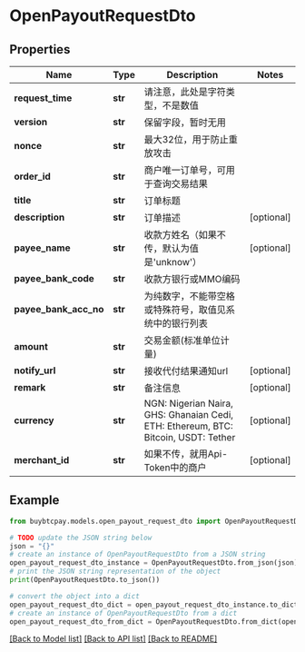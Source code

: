 # OpenPayoutRequestDto


## Properties

Name | Type | Description | Notes
------------ | ------------- | ------------- | -------------
**request_time** | **str** | 请注意，此处是字符类型，不是数值 | 
**version** | **str** | 保留字段，暂时无用 | 
**nonce** | **str** | 最大32位，用于防止重放攻击 | 
**order_id** | **str** | 商户唯一订单号，可用于查询交易结果 | 
**title** | **str** | 订单标题 | 
**description** | **str** | 订单描述 | [optional] 
**payee_name** | **str** | 收款方姓名（如果不传，默认为值是&#39;unknow&#39;） | [optional] 
**payee_bank_code** | **str** | 收款方银行或MMO编码 | 
**payee_bank_acc_no** | **str** | 为纯数字，不能带空格或特殊符号，取值见系统中的银行列表 | 
**amount** | **str** | 交易金额(标准单位计量) | 
**notify_url** | **str** | 接收代付结果通知url | [optional] 
**remark** | **str** | 备注信息 | [optional] 
**currency** | **str** | NGN: Nigerian Naira, GHS: Ghanaian Cedi, ETH: Ethereum, BTC: Bitcoin, USDT: Tether | [optional] 
**merchant_id** | **str** | 如果不传，就用Api-Token中的商户 | [optional] 

## Example

```python
from buybtcpay.models.open_payout_request_dto import OpenPayoutRequestDto

# TODO update the JSON string below
json = "{}"
# create an instance of OpenPayoutRequestDto from a JSON string
open_payout_request_dto_instance = OpenPayoutRequestDto.from_json(json)
# print the JSON string representation of the object
print(OpenPayoutRequestDto.to_json())

# convert the object into a dict
open_payout_request_dto_dict = open_payout_request_dto_instance.to_dict()
# create an instance of OpenPayoutRequestDto from a dict
open_payout_request_dto_from_dict = OpenPayoutRequestDto.from_dict(open_payout_request_dto_dict)
```
[[Back to Model list]](../README.md#documentation-for-models) [[Back to API list]](../README.md#documentation-for-api-endpoints) [[Back to README]](../README.md)


